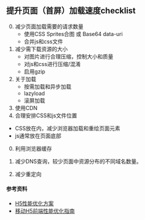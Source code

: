 ## 提升页面（首屏）加载速度checklist

0. 减少页面加载需要的请求数量
    - 使用CSS Sprites合图 或 Base64 data-uri
    - 合并js和css文件
0. 减少需下载资源的大小
    - 对图片进行合理压缩，控制大小和质量
    - 对js和css进行压缩/混淆
    - 启用gzip
0. 关于加载
    - 按需加载和异步加载
    - lazyload
    - 滚屏加载
0. 使用CDN
0. 合理安排CSS和js文件位置
  - CSS放在<head>内，减少浏览器加载和重绘页面元素
  - js通常放在页面底部
0. 利用浏览器缓存

0. 减少DNS查询，较少页面中资源分布的不同域名数量。
0. 减少重定向



#### 参考资料
- [H5性能优化方案](http://ddtalk.github.io/blog/2015/09/07/dingding-first/)
- [移动H5前端性能优化指南](http://isux.tencent.com/h5-performance.html)
